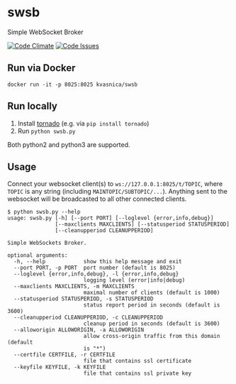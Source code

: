 # swsb
Simple WebSocket Broker

[![Code Climate](https://codeclimate.com/github/kvasnica/swsb/badges/gpa.svg)](https://codeclimate.com/github/kvasnica/swsb)
[![Code Issues](https://www.quantifiedcode.com/api/v1/project/9d384ca2257c417a9b91cad10afde1bb/badge.svg)](https://www.quantifiedcode.com/app/project/9d384ca2257c417a9b91cad10afde1bb)

## Run via Docker
```
docker run -it -p 8025:8025 kvasnica/swsb
```

## Run locally

1. Install [tornado](http://www.tornadoweb.org) (e.g. via `pip install tornado`)
2. Run `python swsb.py`

Both python2 and python3 are supported.

## Usage

Connect your websocket client(s) to `ws://127.0.0.1:8025/t/TOPIC`, where `TOPIC` is any string (including `MAINTOPIC/SUBTOPIC/...`). Anything sent to the websocket will be broadcasted to all other connected clients.

```
$ python swsb.py --help
usage: swsb.py [-h] [--port PORT] [--loglevel {error,info,debug}]
               [--maxclients MAXCLIENTS] [--statusperiod STATUSPERIOD]
               [--cleanupperiod CLEANUPPERIOD]

Simple WebSockets Broker.

optional arguments:
  -h, --help            show this help message and exit
  --port PORT, -p PORT  port number (default is 8025)
  --loglevel {error,info,debug}, -l {error,info,debug}
                        logging level (error|info|debug)
  --maxclients MAXCLIENTS, -m MAXCLIENTS
                        maximal number of clients (default is 1000)
  --statusperiod STATUSPERIOD, -s STATUSPERIOD
                        status report period in seconds (default is 3600)
  --cleanupperiod CLEANUPPERIOD, -c CLEANUPPERIOD
                        cleanup period in seconds (default is 3600)
  --alloworigin ALLOWORIGIN, -a ALLOWORIGIN
                        allow cross-origin traffic from this domain (default
                        is "*")
  --certfile CERTFILE, -r CERTFILE
                        file that contains ssl certificate
  --keyfile KEYFILE, -k KEYFILE
                        file that contains ssl private key
```
